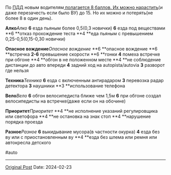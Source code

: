 По [ПДД](1928.md) новым водителям[ ](https://online.fliphtml5.com/lptj/szub/#p=27)[полагается 8 баллов. Их можно нарастить](https://online.fliphtml5.com/lptj/szub/#p=27)(и даже перезачесть если было ВУ) до 15. Но их можно и потерять(не более 8 в один день). 

**Алко***Алко*
**6** езда пьяным более 0,5(0,3 новички) 
**6** езда под веществами
**6 **отказ прохождение теста
**4 **еда пьяным с превышением 0,25-0,5(0,15-0,30 новички)

**Опасное вождение***Опасное вождение*
**6 **опасное вождение
**6 **встречка
**2-6** превышение скорости
**6 **гонки
**4** помеха встречке при обгоне
**4 **обгон в не положенном месте
**4 **не соблюдение дистанции до авто впереди
**4** задний ход на autopista/autovia
**3** разворот где нельзя

**Техника***Техника*
**6** езда с включенным антирадаром
**3** перевозка радар детектора
**3** наушники 
**3 **использование телефона

**Вело***Вело*
**6** обгон велосипедиста ближе чем 1,5м
**6** при обгоне создал велосипедисты на встречке(даже если он на обочине)

**Приоритет***Приоритет*
**4 **не исполнение указаний регулировщика или светофора
**4 **не остановка на знак стоп
**4 **нарушение порядка проезда

**Разное***Разное*
**6** выкидывание мусора(в частности окурка)
**4** езда без ву или с приостановленным ву
**4 **езда без шлема или ремня или автокресла детского


#auto

---
[Original Post](https://t.me/lev2tarragona/1936)
Date: 2024-02-23
